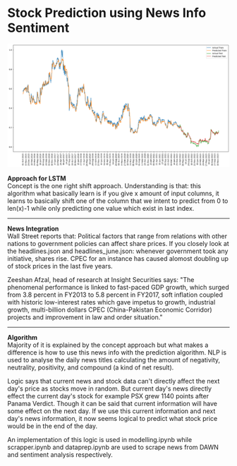 # Stock Prediction using News Info Sentiment
![Results](./output.png)

<b>Approach for LSTM</b><br>
Concept is the one right shift approach. Understanding is that: this algorithm what basically learn is if you give x amount of input columns, it learns to basically shift one of the column that we intent to predict from 0 to len(x)-1 while only predicting one value which exist in last index.

<hr>

<b>News Integration</b><br>
Wall Street reports that: Political factors that range from relations with other nations to government policies can affect share prices.
If you closely look at the headlines.json and headlines_june.json: whenever government took any initiative, shares rise. CPEC for an instance has caused alomost doubling up of stock prices in the last five years.

Zeeshan Afzal, head of research at Insight Securities says: "The phenomenal performance is linked to fast-paced GDP growth, which surged from 3.8 percent in FY2013 to 5.8 percent in FY2017, soft inflation coupled with historic low-interest rates which gave impetus to growth, industrial growth, multi-billion dollars CPEC (China-Pakistan Economic Corridor) projects and improvement in law and order situation."

<hr>

<b>Algorithm</b><br>
Majority of it is explained by the concept approach but what makes a difference is how to use this news info with the prediction algorithm. NLP is used to analyse the daily news titles calculating the amount of negativity, neutrality, positivity, and compound (a kind of net result).

Logic says that current news and stock data can't directly affect the next day's price as stocks move in random. But current day's news directly effect the current day's stock for example PSX grew 1140 points after Panama Verdict. Though it can be said that current information will have some effect on the next day. If we use this current information and next day's news information, it now seems logical to predict what stock price would be in the end of the day.

An implementation of this logic is used in modelling.ipynb while scrapper.ipynb and dataprep.ipynb are used to scrape news from DAWN and sentiment analysis respectively.
